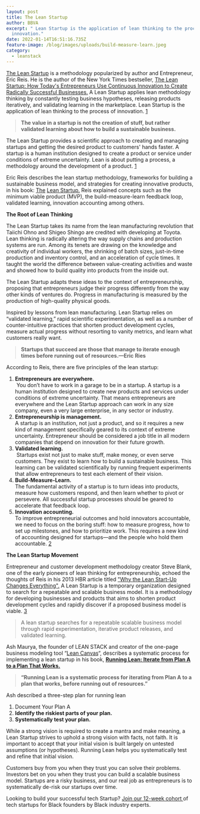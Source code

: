 ```yaml
---
layout: post
title: The Lean Startup
author: BBVA
excerpt: " Lean Startup is the application of lean thinking to the process of
  innovation."
date: 2022-01-14T16:51:16.735Z
feature-image: /blog/images/uploads/build-measure-learn.jpeg
category:
  - leanstack
---
```

<!-- wp:paragraph -->

[The Lean Startup](http://www.startuplessonslearned.com/2008/09/lean-startup.html) is a methodology popularized by author and Entrepreneur, Eric Reis. He is the author of the New York Times bestseller, [The Lean Startup: How Today's Entrepreneurs Use Continuous Innovation to Create Radically Successful Businesses.](http://theleanstartup.com/book) A Lean Startup applies lean methodology thinking by constantly testing business hypotheses, releasing products iteratively, and validating learning in the marketplace. Lean Startup is the application of lean thinking to the process of innovation. [1](http://theleanstartup.com/book)

<!-- /wp:paragraph -->

<!-- wp:quote {"className":"is-style-large"} -->

> **The value in a startup is not the creation of stuff, but rather validated learning about how to build a sustainable business.**

<!-- /wp:quote -->

<!-- wp:paragraph -->

The Lean Startup provides a scientific approach to creating and managing startups and getting the desired product to customers' hands faster. A startup is a human institution designed to create a product or service under conditions of extreme uncertainty. Lean is about putting a process, a methodology around the development of a product. [1](http://theleanstartup.com/principles)

<!-- /wp:paragraph -->

<!-- wp:paragraph -->

Eric Reis describes the lean startup methodology, frameworks for building a sustainable business model, and strategies for creating innovative products, in his book: [Th](http://theleanstartup.com/book)[e](http://theleanstartup.com/book) [Lean Startup.](http://theleanstartup.com/book) Reis explained concepts such as the minimum viable product (MVP), the build-measure-learn feedback loop, validated learning, innovation accounting among others.

<!-- /wp:paragraph -->

<!-- wp:paragraph -->

**The Root of Lean Thinking**

<!-- /wp:paragraph -->

<!-- wp:paragraph -->

The Lean Startup takes its name from the lean manufacturing revolution that Taiichi Ohno and Shigeo Shingo are credited with developing at Toyota. Lean thinking is radically altering the way supply chains and production systems are run. Among its tenets are drawing on the knowledge and creativity of individual workers, the shrinking of batch sizes, just-in-time production and inventory control, and an acceleration of cycle times. It taught the world the difference between value-creating activities and waste and showed how to build quality into products from the inside out.

<!-- /wp:paragraph -->

<!-- wp:paragraph -->

The Lean Startup adapts these ideas to the context of entrepreneurship, proposing that entrepreneurs judge their progress differently from the way other kinds of ventures do. Progress in manufacturing is measured by the production of high-quality physical goods.

<!-- /wp:paragraph -->

<!-- wp:paragraph -->

Inspired by lessons from lean manufacturing. Lean Startup relies on “validated learning,” rapid scientific experimentation, as well as a number of counter-intuitive practices that shorten product development cycles, measure actual progress without resorting to vanity metrics, and learn what customers really want.

<!-- /wp:paragraph -->

<!-- wp:quote {"className":"is-style-large"} -->

> **Startups that succeed are those that manage to iterate enough times before running out of resources.—Eric Ries**

<!-- /wp:quote -->

<!-- wp:paragraph -->

According to Reis, there are five principles of the lean startup:

<!-- /wp:paragraph -->

<!-- wp:list {"ordered":true} -->

1. **Entrepreneurs are everywhere.**\
    You don’t have to work in a garage to be in a startup. A startup is a human institution designed to create new products and services under conditions of extreme uncertainty. That means entrepreneurs are everywhere and the Lean Startup approach can work in any size company, even a very large enterprise, in any sector or industry.
2. **Entrepreneurship is management.**\
   A startup is an institution, not just a product, and so it requires a new kind of management specifically geared to its context of extreme uncertainty. Entrepreneur should be considered a job title in all modern companies that depend on innovation for their future growth.
3. **Validated learning.**\
    Startups exist not just to make stuff, make money, or even serve customers. They exist to learn how to build a sustainable business. This learning can be validated scientifically by running frequent experiments that allow entrepreneurs to test each element of their vision.
4. **Build-Measure-Learn.**\
   The fundamental activity of a startup is to turn ideas into products, measure how customers respond, and then learn whether to pivot or persevere. All successful startup processes should be geared to accelerate that feedback loop.
5. **Innovation accounting.**\
   To improve entrepreneurial outcomes and hold innovators accountable, we need to focus on the boring stuff: how to measure progress, how to set up milestones, and how to prioritize work. This requires a new kind of accounting designed for startups—and the people who hold them accountable. [2](http://theleanstartup.com/book)

<!-- /wp:list -->

<!-- wp:paragraph -->

**The Lean Startup Movement**

<!-- /wp:paragraph -->

<!-- wp:paragraph -->

Entrepreneur and customer development methodology creator Steve Blank, one of the early pioneers of lean thinking for entrepreneurship, echoed the thoughts of Reis in his 2013 HBR article titled ["Why the Lean Start-Up Changes Everything".](https://hbr.org/2013/05/why-the-lean-start-up-changes-everything) A Lean Startup is a temporary organization designed to search for a repeatable and scalable business model. It is a methodology for developing businesses and products that aims to shorten product development cycles and rapidly discover if a proposed business model is viable. [3](https://hbr.org/2013/05/why-the-lean-start-up-changes-everything)

<!-- /wp:paragraph -->

<!-- wp:quote {"className":"is-style-large"} -->

> A lean startup searches for a repeatable scalable business model through rapid experimentation, iterative product releases, and validated learning.

<!-- /wp:quote -->

<!-- wp:paragraph -->

Ash Maurya, the founder of LEAN STACK and creator of the one-page business modeling tool “[Lean Canvas](https://leanstack.com/lean-canvas)“, describes a systematic process for implementing a lean startup in his book, **[Running Lean: Iterate from Plan A to a Plan That Works.](https://leanstack.com/runninglean)**

<!-- /wp:paragraph -->

<!-- wp:quote {"className":"is-style-large"} -->

> **“Running Lean is a systematic process for iterating from Plan A to a plan that works, before running out of resources.”**

<!-- /wp:quote -->

<!-- wp:paragraph -->

Ash described a three-step plan for running lean

<!-- /wp:paragraph -->

<!-- wp:list {"ordered":true} -->

1. Document Your Plan A
2. **Identify the riskiest parts of your plan.**
3. **Systematically test your plan.**

<!-- /wp:list -->

<!-- wp:paragraph -->

While a strong vision is required to create a mantra and make meaning, a Lean Startup strives to uphold a strong vision with facts, not faith. It is important to accept that your initial vision is built largely on untested assumptions (or hypotheses). Running Lean helps you systematically test and refine that initial vision.

<!-- /wp:paragraph -->

<!-- wp:paragraph -->

Customers buy from you when they trust you can solve their problems. Investors bet on you when they trust you can build a scalable business model. Startups are a risky business, and our real job as entrepreneurs is to systematically de-risk our startups over time.

<!-- /wp:paragraph -->

<!-- wp:paragraph -->

<!-- /wp:paragraph -->

Looking to build your successful tech Startup? [Join our 12-week cohort ](https://blackventures.org/accelerator.html)of tech startups for Black founders by Black industry experts.